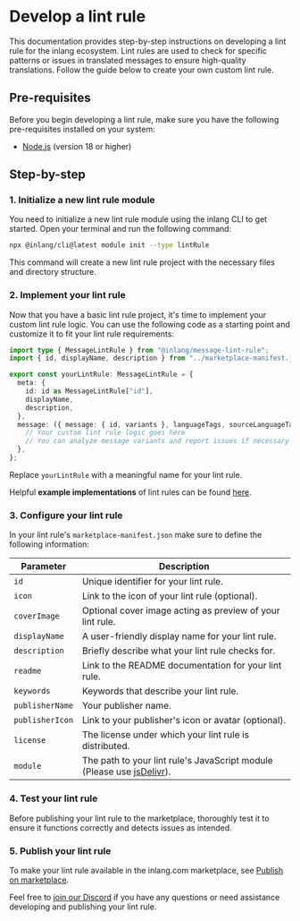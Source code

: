 # Develop a lint rule

This documentation provides step-by-step instructions on developing a lint rule for the inlang ecosystem. Lint rules are used to check for specific patterns or issues in translated messages to ensure high-quality translations. Follow the guide below to create your own custom lint rule.

## Pre-requisites

Before you begin developing a lint rule, make sure you have the following pre-requisites installed on your system:

- [Node.js](https://nodejs.org/en/) (version 18 or higher)

## Step-by-step

### 1. Initialize a new lint rule module

You need to initialize a new lint rule module using the inlang CLI to get started. Open your terminal and run the following command:

```bash
npx @inlang/cli@latest module init --type lintRule
```

This command will create a new lint rule project with the necessary files and directory structure.

### 2. Implement your lint rule

Now that you have a basic lint rule project, it's time to implement your custom lint rule logic. You can use the following code as a starting point and customize it to fit your lint rule requirements:

```typescript
import type { MessageLintRule } from "@inlang/message-lint-rule";
import { id, displayName, description } from "../marketplace-manifest.json";

export const yourLintRule: MessageLintRule = {
  meta: {
    id: id as MessageLintRule["id"],
    displayName,
    description,
  },
  message: ({ message: { id, variants }, languageTags, sourceLanguageTag, report }) => {
    // Your custom lint rule logic goes here
    // You can analyze message variants and report issues if necessary
  },
};
```

Replace `yourLintRule` with a meaningful name for your lint rule.

Helpful **example implementations** of lint rules can be found [here](https://github.com/inlang/monorepo/tree/main/inlang/source-code/message-lint-rules).

### 3. Configure your lint rule

In your lint rule's `marketplace-manifest.json` make sure to define the following information:

| **Parameter**        | **Description**                                               |
|----------------------|---------------------------------------------------------------|
| `id`                 | Unique identifier for your lint rule.                         |
| `icon`        | Link to the icon of your lint rule (optional).              |
| `coverImage`        | Optional cover image acting as preview of your lint rule.              |
| `displayName`        | A user-friendly display name for your lint rule.              |
| `description`        | Briefly describe what your lint rule checks for.              |
| `readme`             | Link to the README documentation for your lint rule.          |
| `keywords`           | Keywords that describe your lint rule.                        |
| `publisherName`      | Your publisher name.                                          |
| `publisherIcon`      | Link to your publisher's icon or avatar (optional).           |
| `license`            | The license under which your lint rule is distributed.        |
| `module`             | The path to your lint rule's JavaScript module (Please use [jsDelivr](https://www.jsdelivr.com/)).               |

### 4. Test your lint rule

Before publishing your lint rule to the marketplace, thoroughly test it to ensure it functions correctly and detects issues as intended.

### 5. Publish your lint rule

To make your lint rule available in the inlang.com marketplace, see [Publish on marketplace](/documentation/publish-marketplace).

Feel free to [join our Discord](https://discord.gg/gdMPPWy57R) if you have any questions or need assistance developing and publishing your lint rule.
